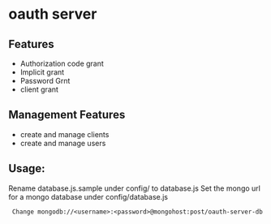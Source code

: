 # oauth server

## Features
- Authorization  code grant
- Implicit grant
- Password Grnt
- client grant


## Management Features
- create and manage clients
- create and manage users


## Usage:

 Rename database.js.sample under config/ to database.js
 Set the mongo url for a mongo database under config/database.js 

 ` Change mongodb://<username>:<password>@mongohost:post/oauth-server-db`
